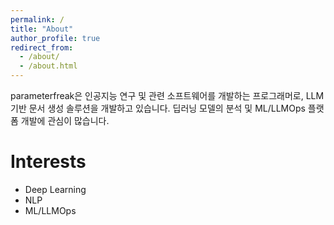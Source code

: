```yaml
---
permalink: /
title: "About"
author_profile: true
redirect_from: 
  - /about/
  - /about.html
---
```


parameterfreak은 인공지능 연구 및 관련 소프트웨어를 개발하는 프로그래머로, LLM 기반 문서 생성 솔루션을 개발하고 있습니다. 딥러닝 모델의 분석 및 ML/LLMOps 플랫폼 개발에 관심이 많습니다.

# Interests
* Deep Learning
* NLP
* ML/LLMOps